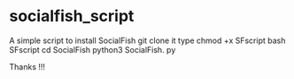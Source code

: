 # socialfish_script
A simple script to install SocialFish
git clone it
type chmod +x SFscript 
bash SFscript
cd SocialFish
python3 SocialFish. py

Thanks !!! 
